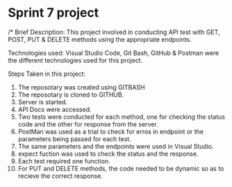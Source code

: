 # Sprint 7 project
/*
Brief Description:
This project involved in conducting API test with GET, POST, PUT & DELETE methods using the appropriate endpoints.

Technologies used:
Visual Studio Code, Git Bash, GitHub & Postman were the different technologies used for this project.

Steps Taken in this project:
1. The reposotary was created using GITBASH
2. The reposotary is cloned to GITHUB.
3. Server is started.
4. API Docs were accessed.
5. Two tests were conducted for each method, one for checking the status code and the other for response from the server.
6. PostMan was used as a trial to check for erros in endpoint or the parameters being passed for each test.
7. The same parameters and the endpoints were used in Visual Studio.
8. expect fuction was used to check the status and the response.
9. Each test required one function.
10. For PUT and DELETE methods, the code needed to be dynamic so as to recieve the correct response.
